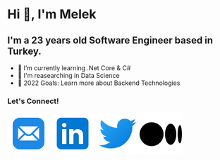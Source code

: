 # Hi 👋, I'm Melek   



## I'm a 23 years old Software Engineer based in Turkey.

- 🌱 I’m currently learning .Net Core & C#
- 🧐 I'm reasearching in Data Science
- 💫 2022 Goals: Learn more about Backend Technologies

### Let's Connect!

[![mail](./img/mail.svg)](mailto:<meleknuryazlamaz@gmail.com>)
[![linkedin](./img/linkedin.svg)](https://www.linkedin.com/in/meleknuryazlamaz/)
[![twitter](./img/twitter.svg)](https://twitter.com/melekny)
[![medium](./img/medium.svg)](https://medium.com/@melekny)







 

